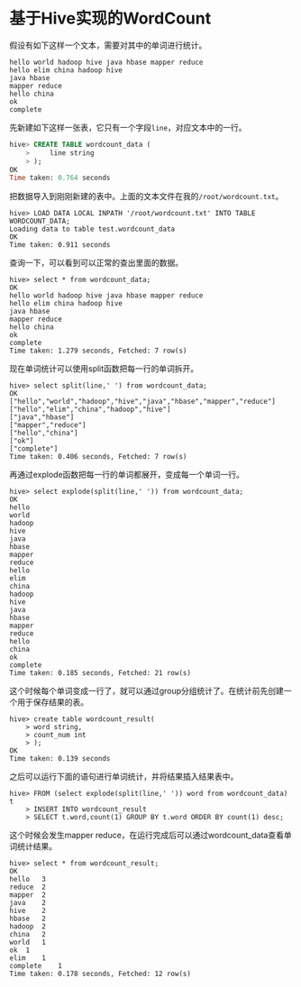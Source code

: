 # 基于Hive实现的WordCount

假设有如下这样一个文本，需要对其中的单词进行统计。

```text
hello world hadoop hive java hbase mapper reduce
hello elim china hadoop hive
java hbase
mapper reduce
hello china
ok
complete
```

先新建如下这样一张表，它只有一个字段`line`，对应文本中的一行。

```sql
hive> CREATE TABLE wordcount_data (
    >     line string
    > );
OK
Time taken: 0.764 seconds
```

把数据导入到刚刚新建的表中。上面的文本文件在我的`/root/wordcount.txt`。

```shell
hive> LOAD DATA LOCAL INPATH '/root/wordcount.txt' INTO TABLE WORDCOUNT_DATA;
Loading data to table test.wordcount_data
OK
Time taken: 0.911 seconds
```

查询一下，可以看到可以正常的查出里面的数据。

```text
hive> select * from wordcount_data;
OK
hello world hadoop hive java hbase mapper reduce
hello elim china hadoop hive
java hbase
mapper reduce
hello china
ok
complete
Time taken: 1.279 seconds, Fetched: 7 row(s)
```

现在单词统计可以使用split函数把每一行的单词拆开。

```text
hive> select split(line,' ') from wordcount_data;
OK
["hello","world","hadoop","hive","java","hbase","mapper","reduce"]
["hello","elim","china","hadoop","hive"]
["java","hbase"]
["mapper","reduce"]
["hello","china"]
["ok"]
["complete"]
Time taken: 0.406 seconds, Fetched: 7 row(s)
```

再通过explode函数把每一行的单词都展开，变成每一个单词一行。

```text
hive> select explode(split(line,' ')) from wordcount_data;
OK
hello
world
hadoop
hive
java
hbase
mapper
reduce
hello
elim
china
hadoop
hive
java
hbase
mapper
reduce
hello
china
ok
complete
Time taken: 0.185 seconds, Fetched: 21 row(s)
```

这个时候每个单词变成一行了，就可以通过group分组统计了。在统计前先创建一个用于保存结果的表。

```text
hive> create table wordcount_result(
    > word string,
    > count_num int
    > );
OK
Time taken: 0.139 seconds
```

之后可以运行下面的语句进行单词统计，并将结果插入结果表中。

```text
hive> FROM (select explode(split(line,' ')) word from wordcount_data) t
    > INSERT INTO wordcount_result
    > SELECT t.word,count(1) GROUP BY t.word ORDER BY count(1) desc;
```

这个时候会发生mapper reduce，在运行完成后可以通过wordcount_data查看单词统计结果。

```text
hive> select * from wordcount_result;
OK
hello	3
reduce	2
mapper	2
java	2
hive	2
hbase	2
hadoop	2
china	2
world	1
ok	1
elim	1
complete	1
Time taken: 0.178 seconds, Fetched: 12 row(s)
```








